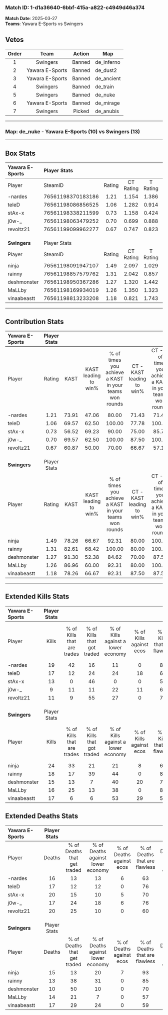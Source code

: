### Match ID: 1-d1a36640-6bbf-415a-a822-c4949d46a374  
**Match Date**: 2025-03-27  
**Teams**: Yawara E-Sports vs Swingers  

## Vetos  

| Order | Team | Action | Map |
| :---: | :--: | :----: | --- |
| 1 | Swingers | Banned | de_inferno |
| 2 | Yawara E-Sports | Banned | de_dust2 |
| 3 | Yawara E-Sports | Banned | de_ancient |
| 4 | Swingers | Banned | de_train |
| 5 | Swingers | Banned | de_nuke |
| 6 | Yawara E-Sports | Banned | de_mirage |
| 7 | Swingers | Picked | de_anubis |

---  

### **Map**: de_nuke - Yawara E-Sports (10) vs Swingers (13)  
---  

## Box Stats  

| **Yawara E-Sports** | Player Stats      |        |           |          |       |      |       |         |        |      |     |
| :- | :- | :-: | :-: | :-: | :-: | :-: | :-: | :-: | :-: | :-: | :-: |
| Player              | SteamID           | Rating | CT Rating | T Rating | KAST  | ADR  | Kills | Assists | Deaths | K/D  | HS% |
| -nardes             | 76561198370183186 |  1.21  |   1.154   |  1.386   | 73.91 | 82.8 |  19   |    1    |   16   | 1.19 | 42  |
| teleD               | 76561198086856525 |  1.06  |   1.282   |  0.914   | 69.57 | 70.6 |  17   |    4    |   17   | 1.00 | 82  |
| stAx-x              | 76561198338211599 |  0.73  |   1.158   |  0.424   | 56.52 | 67.6 |  13   |    4    |   20   | 0.65 | 76  |
| j0w-_               | 76561198063479252 |  0.70  |   0.699   |  0.888   | 69.57 | 50.5 |   9   |    5    |   17   | 0.53 | 55  |
| revoltz21           | 76561199099962277 |  0.67  |   0.747   |  0.823   | 60.87 | 59.3 |  11   |    5    |   20   | 0.55 | 63  |
|                     |                   |        |           |          |       |      |       |         |        |      |     |
|                     |                   |        |           |          |       |      |       |         |        |      |     |
|                     |                   |        |           |          |       |      |       |         |        |      |     |
| **Swingers**        | Player Stats      |        |           |          |       |      |       |         |        |      |     |
| Player              | SteamID           | Rating | CT Rating | T Rating | KAST  | ADR  | Kills | Assists | Deaths | K/D  | HS% |
| ninja               | 76561198091947107 |  1.49  |   2.097   |  1.029   | 78.26 | 94.3 |  24   |    1    |   15   | 1.60 | 41  |
| rainny              | 76561198857579762 |  1.31  |   2.042   |  0.857   | 82.61 | 81.0 |  18   |    2    |   13   | 1.38 | 50  |
| deshmonster         | 76561198950367286 |  1.27  |   1.320   |  1.442   | 91.30 | 60.8 |  15   |    4    |   10   | 1.50 | 26  |
| MaLLby              | 76561198169934019 |  1.26  |   1.350   |  1.323   | 86.96 | 82.8 |  16   |    6    |   14   | 1.14 | 43  |
| vinaabeastt         | 76561198813233208 |  1.18  |   0.821   |  1.743   | 78.26 | 87.3 |  17   |    6    |   17   | 1.00 | 70  |
---  

## Contribution Stats  

| **Yawara E-Sports** | Player Stats |       |                      |                                                        |                           |                                                             |                          |                                                            |
| :- | :-: | :-: | :-: | :-: | :-: | :-: | :-: | :-: |
| Player              |    Rating    | KAST  | KAST leading to win% | % of times you achieve a KAST in your teams won rounds | CT - KAST leading to win% | CT - % of times you achieve a KAST in your teams won rounds | T - KAST leading to win% | T - % of times you achieve a KAST in your teams won rounds |
| -nardes             |     1.21     | 73.91 |        47.06         |                         80.00                          |           71.43           |                            71.43                            |          30.00           |                           100.00                           |
| teleD               |     1.06     | 69.57 |        62.50         |                         100.00                         |           77.78           |                           100.00                            |          42.86           |                           100.00                           |
| stAx-x              |     0.73     | 56.52 |        69.23         |                         90.00                          |           75.00           |                            85.71                            |          60.00           |                           100.00                           |
| j0w-_               |     0.70     | 69.57 |        62.50         |                         100.00                         |           87.50           |                           100.00                            |          37.50           |                           100.00                           |
| revoltz21           |     0.67     | 60.87 |        50.00         |                         70.00                          |           66.67           |                            57.14                            |          37.50           |                           100.00                           |
|                     |              |       |                      |                                                        |                           |                                                             |                          |                                                            |
|                     |              |       |                      |                                                        |                           |                                                             |                          |                                                            |
|                     |              |       |                      |                                                        |                           |                                                             |                          |                                                            |
| **Swingers**        | Player Stats |       |                      |                                                        |                           |                                                             |                          |                                                            |
| Player              |    Rating    | KAST  | KAST leading to win% | % of times you achieve a KAST in your teams won rounds | CT - KAST leading to win% | CT - % of times you achieve a KAST in your teams won rounds | T - KAST leading to win% | T - % of times you achieve a KAST in your teams won rounds |
| ninja               |     1.49     | 78.26 |        66.67         |                         92.31                          |           80.00           |                           100.00                            |          50.00           |                           80.00                            |
| rainny              |     1.31     | 82.61 |        68.42         |                         100.00                         |           80.00           |                           100.00                            |          55.56           |                           100.00                           |
| deshmonster         |     1.27     | 91.30 |        52.38         |                         84.62                          |           70.00           |                            87.50                            |          36.36           |                           80.00                            |
| MaLLby              |     1.26     | 86.96 |        60.00         |                         92.31                          |           80.00           |                           100.00                            |          40.00           |                           80.00                            |
| vinaabeastt         |     1.18     | 78.26 |        66.67         |                         92.31                          |           87.50           |                            87.50                            |          50.00           |                           100.00                           |
---  

## Extended Kills Stats  

| **Yawara E-Sports** | Player Stats |                            |                            |                                    |                         |                              |                                 |                                       |                    |           |
| :- | :-: | :-: | :-: | :-: | :-: | :-: | :-: | :-: | :-: | :-: |
| Player              |    Kills     | % of Kills that are trades | % of Kills that got traded | % of Kills against a lower economy | % of Kills against ecos | % of Kills that are flawless | % of Kills that are close duels | % of Kills that are assisted by flash | Pistol Round Kills | AWP Kills |
| -nardes             |      19      |             42             |             16             |                 11                 |            0            |              84              |                5                |                   0                   |         8          |     1     |
| teleD               |      17      |             12             |             24             |                 24                 |           18            |              65              |                6                |                   0                   |         0          |     1     |
| stAx-x              |      13      |             0              |             46             |                 0                  |            0            |              54              |                8                |                   8                   |         0          |     1     |
| j0w-_               |      9       |             11             |             11             |                 22                 |           11            |              67              |                0                |                   0                   |         0          |     0     |
| revoltz21           |      11      |             9              |             55             |                 27                 |            0            |              73              |               18                |                   0                   |         0          |     1     |
|                     |              |                            |                            |                                    |                         |                              |                                 |                                       |                    |           |
|                     |              |                            |                            |                                    |                         |                              |                                 |                                       |                    |           |
|                     |              |                            |                            |                                    |                         |                              |                                 |                                       |                    |           |
| **Swingers**        | Player Stats |                            |                            |                                    |                         |                              |                                 |                                       |                    |           |
| Player              |    Kills     | % of Kills that are trades | % of Kills that got traded | % of Kills against a lower economy | % of Kills against ecos | % of Kills that are flawless | % of Kills that are close duels | % of Kills that are assisted by flash | Pistol Round Kills | AWP Kills |
| ninja               |      24      |             33             |             21             |                 21                 |            8            |              63              |                8                |                   0                   |         0          |     1     |
| rainny              |      18      |             17             |             39             |                 44                 |            0            |              83              |                0                |                   0                   |         0          |     3     |
| deshmonster         |      15      |             13             |             7              |                 40                 |           20            |              73              |                0                |                   7                   |         9          |     1     |
| MaLLby              |      16      |             25             |             13             |                 38                 |            0            |              81              |                0                |                   0                   |         0          |     1     |
| vinaabeastt         |      17      |             6              |             6              |                 53                 |           29            |              53              |                6                |                   0                   |         0          |     4     |
## Extended Deaths Stats  

| **Yawara E-Sports** | Player Stats |                             |                                   |                          |                               |                            |                           |               |
| :- | :-: | :-: | :-: | :-: | :-: | :-: | :-: | :-: |
| Player              |    Deaths    | % of Deaths that get traded | % of Deaths against lower economy | % of Deaths against ecos | % of Deaths that are flawless | % of Deaths that are close | % of Deaths while blinded | Deaths to AWP |
| -nardes             |      16      |             13              |                13                 |            6             |              63               |             6              |             6             |       1       |
| teleD               |      17      |             12              |                12                 |            0             |              76               |             0              |             0             |       3       |
| stAx-x              |      20      |             15              |                10                 |            5             |              70               |             10             |             0             |       1       |
| j0w-_               |      17      |             24              |                18                 |            6             |              76               |             0              |             0             |       0       |
| revoltz21           |      20      |             25              |                10                 |            0             |              60               |             0              |             0             |       4       |
|                     |              |                             |                                   |                          |                               |                            |                           |               |
|                     |              |                             |                                   |                          |                               |                            |                           |               |
|                     |              |                             |                                   |                          |                               |                            |                           |               |
| **Swingers**        | Player Stats |                             |                                   |                          |                               |                            |                           |               |
| Player              |    Deaths    | % of Deaths that get traded | % of Deaths against lower economy | % of Deaths against ecos | % of Deaths that are flawless | % of Deaths that are close | % of Deaths while blinded | Deaths to AWP |
| ninja               |      15      |             13              |                20                 |            7             |              93               |             7              |             0             |       1       |
| rainny              |      13      |             38              |                31                 |            0             |              85               |             0              |             0             |       2       |
| deshmonster         |      10      |             50              |                10                 |            0             |              70               |             10             |             0             |       1       |
| MaLLby              |      14      |             21              |                 7                 |            0             |              57               |             14             |             0             |       2       |
| vinaabeastt         |      17      |             29              |                24                 |            0             |              59               |             6              |             6             |       2       |
